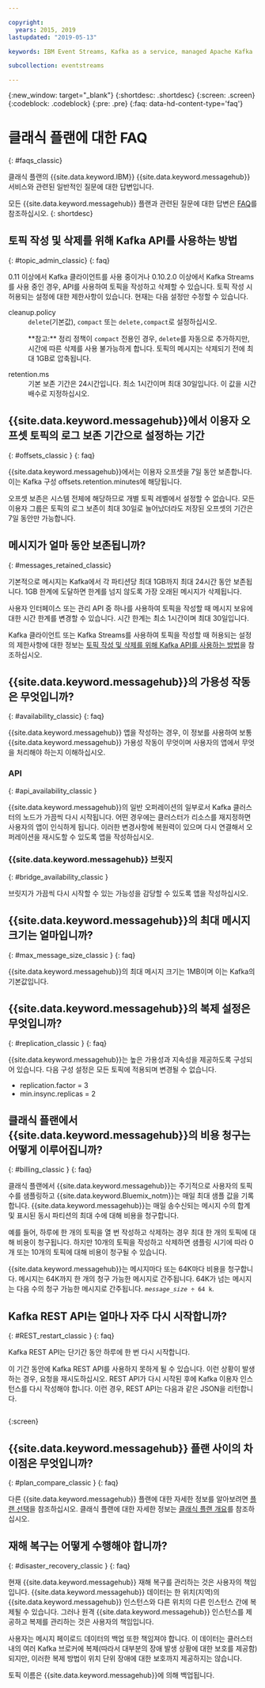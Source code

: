 ```yaml
---

copyright:
  years: 2015, 2019
lastupdated: "2019-05-13"

keywords: IBM Event Streams, Kafka as a service, managed Apache Kafka

subcollection: eventstreams

---
```


{:new_window: target="_blank"}
{:shortdesc: .shortdesc}
{:screen: .screen}
{:codeblock: .codeblock}
{:pre: .pre}
{:faq: data-hd-content-type='faq'}

# 클래식 플랜에 대한 FAQ 
{: #faqs_classic}

클래식 플랜의 {{site.data.keyword.IBM}} {{site.data.keyword.messagehub}} 서비스와 관련된 일반적인 질문에 대한 답변입니다.

모든 {{site.data.keyword.messagehub}} 플랜과 관련된 질문에 대한 답변은 [FAQ](/docs/services/EventStreams?topic=eventstreams-faqs#faqs)를 참조하십시오.
{: shortdesc}

<!--17/10/17 - Karen: same info duplicated at messagehub104 -->
## 토픽 작성 및 삭제를 위해 Kafka API를 사용하는 방법
{: #topic_admin_classic}
{: faq}

0.11 이상에서 Kafka 클라이언트를 사용 중이거나 0.10.2.0 이상에서 Kafka Streams를 사용 중인 경우, API를 사용하여 토픽을 작성하고 삭제할 수 있습니다. 토픽 작성 시 허용되는 설정에 대한 제한사항이 있습니다. 현재는 다음 설정만 수정할 수 있습니다.

<dl>
<dt>cleanup.policy</dt>
<dd><code>delete</code>(기본값), <code>compact</code> 또는 <code>delete,compact</code>로 설정하십시오.
<p>**참고:**
정리 정책이 <code>compact</code> 전용인 경우, <code>delete</code>를 자동으로 추가하지만, 시간에 따른 삭제를 사용 불가능하게 합니다. 토픽의 메시지는 삭제되기 전에 최대 1GB로 압축됩니다.</p>
</dd>

<dt>retention.ms</dt>
<dd>기본 보존 기간은 24시간입니다. 최소 1시간이며 최대 30일입니다. 이 값을 시간 배수로 지정하십시오.
</dd>
</dl>


## {{site.data.keyword.messagehub}}에서 이용자 오프셋 토픽의 로그 보존 기간으로 설정하는 기간
{: #offsets_classic }
{: faq}

{{site.data.keyword.messagehub}}에서는 이용자 오프셋을 7일 동안 보존합니다. 이는 Kafka 구성 offsets.retention.minutes에 해당됩니다. 

오프셋 보존은 시스템 전체에 해당하므로 개별 토픽 레벨에서 설정할 수 없습니다. 모든 이용자 그룹은 토픽의 로그 보존이 최대 30일로 늘어났더라도 저장된 오프셋의 기간은 7일 동안만 가능합니다. 

<!--following message retention info duplicted in eventstreams057 and evenstreams108-->

## 메시지가 얼마 동안 보존됩니까?
{: #messages_retained_classic}

기본적으로 메시지는 Kafka에서 각 파티션당 최대 1GB까지 최대 24시간 동안 보존됩니다. 1GB 한계에 도달하면 한계를 넘지 않도록 가장 오래된 메시지가 삭제됩니다.

사용자 인터페이스 또는 관리 API 중 하나를 사용하여 토픽을 작성할 때 메시지 보유에 대한 시간 한계를
변경할 수 있습니다. 시간 한계는 최소 1시간이며 최대 30일입니다.

Kafka 클라이언트 또는 Kafka Streams를 사용하여 토픽을 작성할 때 허용되는 설정의 제한사항에 대한 정보는 [토픽 작성 및 삭제를 위해 Kafka API를 사용하는 방법](/docs/services/EventStreams?topic=eventstreams-faqs_classic#topic_admin_classic)을 참조하십시오.


## {{site.data.keyword.messagehub}}의 가용성 작동은 무엇입니까?
{: #availability_classic}
{: faq}

{{site.data.keyword.messagehub}} 앱을 작성하는 경우, 이 정보를 사용하여 보통 {{site.data.keyword.messagehub}} 가용성 작동이 무엇이며 사용자의 앱에서 무엇을 처리해야 하는지 이해하십시오.

### API
{: #api_availability_classic }

{{site.data.keyword.messagehub}}의 일반 오퍼레이션의 일부로서 Kafka 클러스터의 노드가 가끔씩 다시 시작됩니다.
어떤 경우에는 클러스터가 리소스를 재지정하면 사용자의 앱이 인식하게 됩니다. 이러한 변경사항에 복원력이 있으며
다시 연결해서 오퍼레이션을 재시도할 수 있도록 앱을 작성하십시오.

### {{site.data.keyword.messagehub}} 브릿지 
{: #bridge_availability_classic }

브릿지가 가끔씩 다시 시작할 수 있는 가능성을 감당할 수 있도록 앱을 작성하십시오.

## {{site.data.keyword.messagehub}}의 최대 메시지 크기는 얼마입니까? 
{: #max_message_size_classic }
{: faq}

{{site.data.keyword.messagehub}}의 최대 메시지 크기는 1MB이며 이는 Kafka의 기본값입니다. 

## {{site.data.keyword.messagehub}}의 복제 설정은 무엇입니까? 
{: #replication_classic }
{: faq}

{{site.data.keyword.messagehub}}는 높은 가용성과 지속성을 제공하도록 구성되어 있습니다.
다음 구성 설정은 모든 토픽에 적용되며 변경될 수 없습니다.
* replication.factor = 3
* min.insync.replicas = 2

## 클래식 플랜에서 {{site.data.keyword.messagehub}}의 비용 청구는 어떻게 이루어집니까? 
{: #billing_classic }
{: faq}

클래식 플랜에서 {{site.data.keyword.messagehub}}는 주기적으로 사용자의 토픽 수를 샘플링하고 {{site.data.keyword.Bluemix_notm}}는 매일 최대 샘플 값을 기록합니다. {{site.data.keyword.messagehub}}는 매일 송수신되는 메시지 수의 합계 및 표시된 동시 파티션의 최대 수에 대해 비용을 청구합니다.

예를 들어, 하루에 한 개의 토픽을 열 번 작성하고 삭제하는 경우 최대 한 개의 토픽에 대해 비용이 청구됩니다. 하지만 10개의 토픽을 작성하고 삭제하면 샘플링 시기에 따라 0개 또는 10개의 토픽에 대해 비용이 청구될 수 있습니다.

{{site.data.keyword.messagehub}}는 메시지마다 또는 64K마다 비용을 청구합니다. 메시지는 64K까지 한 개의 청구 가능한 메시지로 간주됩니다. 64K가 넘는 메시지는 다음 수의 청구 가능한 메시지로 간주됩니다. <code><var class="keyword varname">message_size</var> &divide; 64 k</code>.

<!--12/04/18 - Karen: same info duplicated at messagehub057 -->
## Kafka REST API는 얼마나 자주 다시 시작합니까? 
{: #REST_restart_classic }
{: faq}

Kafka REST API는 단기간 동안 하루에 한 번 다시 시작합니다. 

이 기간 동안에 Kafka REST API를
사용하지 못하게 될 수 있습니다. 이런 상황이 발생하는 경우, 요청을 재시도하십시오. REST API가 다시 시작된 후에
Kafka 이용자 인스턴스를 다시 작성해야 합니다. 이런 경우, REST API는 다음과 같은 JSON을 리턴합니다.

```'{"error_code":40403,"message":"Consumer instance not found."}'
```
{:screen}

## {{site.data.keyword.messagehub}} 플랜 사이의 차이점은 무엇입니까?
{: #plan_compare_classic }
{: faq}

다른 {{site.data.keyword.messagehub}} 플랜에 대한 자세한 정보를 알아보려면 [플랜 선택](/docs/services/EventStreams?topic=eventstreams-plan_choose)을 참조하십시오. 클래식 플랜에 대한 자세한 정보는 [클래식 플랜 개요](/docs/services/EventStreams?topic=eventstreams-plan_choose_classic#plan_choose_classic)를 참조하십시오.


## 재해 복구는 어떻게 수행해야 합니까?
{: #disaster_recovery_classic }
{: faq}

현재 {{site.data.keyword.messagehub}} 재해 복구를 관리하는 것은 사용자의 책임입니다. {{site.data.keyword.messagehub}} 데이터는 한 위치(지역)의 {{site.data.keyword.messagehub}} 인스턴스와 다른 위치의 다른 인스턴스 간에 복제될 수 있습니다. 그러나 원격 {{site.data.keyword.messagehub}} 인스턴스를 제공하고 복제를 관리하는 것은 사용자의 책임입니다.

사용자는 메시지 페이로드 데이터의 백업 또한 책임져야 합니다. 이 데이터는 클러스터 내의 여러 Kafka 브로커에 복제(따라서 대부분의 장애 발생 상황에 대한 보호를 제공함)되지만, 이러한 복제 방법이 위치 단위 장애에 대한 보호까지 제공하지는 않습니다. 

토픽 이름은 {{site.data.keyword.messagehub}}에 의해 백업됩니다.















